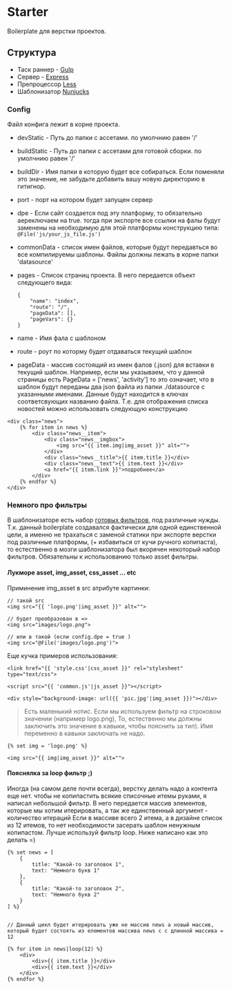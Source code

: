 # Starter #

Boilerplate для верстки проектов.

## Структура ##

* Таск раннер - [Gulp](http://gulpjs.com/)
* Сервер - [Express](http://expressjs.com/ru/guide/routing.html)
* Препроцессор [Less](http://lesscss.org/)
* Шаблонизатор [Nunjucks](https://mozilla.github.io/nunjucks/)

### Config ###

Файл конфига лежит в корне проекта.
- devStatic  - Путь до папки с ассетами. по умолчнию равен '/'
- buildStatic  - Путь до папки с ассетами для готовой сборки. по умолчнию равен '/'
- buildDir  - Имя папки в которую будет все собираться. Если поменяли это значение, не забудьте добавить вашу новую директорию в гитигнор.
- port - порт на котором будет запущен сервер
- dpe - Если сайт создается под эту платформу, то обязательно аереключаем на true. тогда при экспорте все ссылки на фалы будут заменены на необходимую для этой платформы конструкцию типа: ``` @File('js/your_js_file.js') ```
- commonData - список имен файлов, которые будут передавться во все компилируемы шаблоны. Файлы должны лежать в корне папки 'datasource'
- pages - Список страниц проекта. В него передается объект следующего вида: 

	```
	{
		"name": "index",
		"route": "/",
		"pageData": [],
		"pageVars": {}
	}

	```
- name - Имя фала с шаблоном
- route - роут по которму будет отдаваться текущий шаблон
- pageData - массив состоящий из имен фалов (.json) для вставки в текущий шаблон. Например, если мы указываем, что у данной страницы есть PageData = ['news', 'activity'] то это означает, что в шаблон будут переданы два json файла из папки ./datasource с указанными именами. Данные будут находится в ключах соответсвующих названию файла. Т.е. для отображения списка новостей можно использовать следующую конструкцию

```
<div class="news">
	{% for item in news %}
		<div class="news__item">
			<div class="news__imgbox">
				<img src="{{ item.img|img_asset }}" alt="">
			</div>
			<div class="news__title">{{ item.title }}</div>
			<div class="news__text">{{ item.text }}</div>
			<a href="{{ item.link }}">подробнее</a>
		</div>
	{% endfor %}
</div>

```  
### Немного про фильтры ###

В шаблонизаторе есть набор [готовых фильтров](https://mozilla.github.io/nunjucks/templating.html#builtin-filters), под различные нужды. 
Т.к. данный boilerplate создавался фактически для одной единственной цели, а именно не трахаться с заменой статики при экспорте верстки под различные платформы, (+ избавиться от кучи ручного копипаста), то естественно в мозги шаблонизатора был вкорячен некоторый набор фильтров. Обязательны к использованию только asset фильтры. 

#### Лукморе asset, img_asset, css_asset ... etc ####

Приминение img_asset в src атрибуте картинки: 

```
// такой src 
<img src="{{ 'logo.png'|img_asset }}" alt="">

// будет преобразован в =>
<img src="images/logo.png">

// или в такой (если config.dpe = true ) 
<img src="@File('images/logo.png')">
```


Еще кучка примеров использования:

```
<link href="{{ 'style.css'|css_asset }}" rel="stylesheet" type="text/css">

<script src="{{ 'common.js'|js_asset }}"></script>

<div style="background-image: url({{ 'pic.jpg'|img_asset }})"></div>

```

> Есть маленький нотис. Если мы используем фильтр на строковом значении (например logo.png), То, естественно мы должны заключить это значение в кавыки, чтобы пояснить за тип). Имя переменно в кавыки заключать не надо. 

```
{% set img = 'logo.png' %}

<img src="{{ img|img_asset }}" alt="">
```


#### Пояснялка за loop фильтр ;) ####

Иногда (на самом деле почти всегда), верстку делать надо а контента еще нет. чтобы не копипастить всякие списочные итемы руками, я написал небольшой фильтр. В него передается массив элементов, которые мы хотим итерировать, а так же единственный аргумент - количество итераций
Если в массиве всего 2 итема, а в дизайне список из 12 итемов, то нет необходимости засерать шаблон ненужным копипастом. 
Лучше используй фильтр loop. Ниже написано как это делать =)

```
{% set news = [
	{
		title: "Какой-то заголовок 1",
		text: "Немного букв 1"
	},
	{
		title: "Какой-то заголовок 2",
		text: "Немного букв 2"
	}
] %}


// Данный цикл будет итерировать уже не массив news а новый массив, который будет состоять из елементов массива news c с длинной массива = 12

{% for item in news|loop(12) %}
	<div>
		<div>{{ item.title }}</div>
		<div>{{ item.text }}</div>
	</div>
{% endfor %}

```